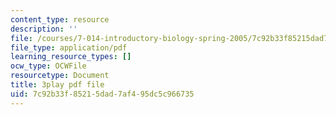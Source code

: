 ```yaml
---
content_type: resource
description: ''
file: /courses/7-014-introductory-biology-spring-2005/7c92b33f85215dad7af495dc5c966735_Yr-cZg9eqp4.pdf
file_type: application/pdf
learning_resource_types: []
ocw_type: OCWFile
resourcetype: Document
title: 3play pdf file
uid: 7c92b33f-8521-5dad-7af4-95dc5c966735
---
```

